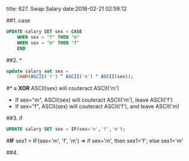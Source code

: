 title: 627. Swap Salary
date:2018-02-21 02:59:12

##1. case
```sql
UPDATE salary SET sex = CASE
    WHEN sex = "f" THEN "m"
    WHEN sex = "m" THEN "f"
    END
```

##2. **^**
```sql
update salary set sex = 
    CHAR(ASCII('f') ^ ASCII('m') ^ ASCII(sex));
```
#**^ = XOR**
ASCII(sex) will couteract ASCII('m')
- If sex="m", ASCII(sex) will couteract ASCII('m'), leave ASCII('f')
- If sex="f", ASCII(sex) will couteract ASCII('f'), and leave ASCII('m)

##3. if
```sql
UPDATE salary SET sex = IF(sex='m','f','m');
```
#**IF**
sex1 = IF(sex='m', 'f', 'm') => if sex='m', then sex1='f'; else sex1='m'

##4.

